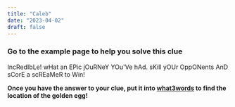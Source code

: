 ```yaml
---
title: "Caleb"
date: "2023-04-02"
draft: false
---
```


### Go to the example page to help you solve this clue

IncRedIbLe! wHat an EPic jOuRNeY YOu'Ve hAd. sKill yOUr OppONents AnD sCorE a scREaMeR to Win!

__Once you have the answer to your clue, put it into [what3words](https://what3words.com/pretty.needed.chill) to find the location of the golden egg!__